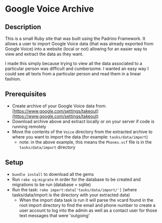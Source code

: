 # Google Voice Archive #

## Description ##

This is a small Ruby site that was built using the Padrino Framework. It allows a user to import Google Voice data (that was already exported from Google Voice) into a website (local or not) allowing for an easier way to view and extract the data as they want.

I made this simply because trying to view all the data associated to a particular person was difficult and cumbersome. I wanted an easy way I could see all texts from a particular person and read them in a linear fashion.

## Prerequisites ##

* Create archive of your Google Voice data from: [https://www.google.com/settings/takeout](https://www.google.com/settings/takeout)
* Download archive above and extract locally or on your server if code is running remotely
* Move the contents of the `Voice` directory from the extracted archive to where you want to import the data  (for example: `tasks/data/import`)
    * note: in the above example, this means the `Phones.vcf` file is in the `tasks/data/import` directory

## Setup ##

* `bundle install` to download all the gems
* Run `rake sq:migrate` in order for the database to be created and migrations to be run (database = sqlite)
* Run the task: `rake import:data['tasks/data/import/']` (where tasks/data/import is the directory with your extracted data)
    * When the import data task is run it will parse the vcard found in the root import directory to find the email and phone number to create a user account to log into the admin as well as a contact user for those text messages that were 'outgoing'
